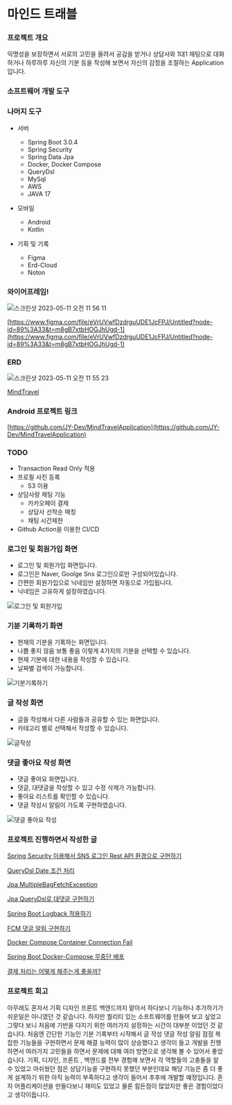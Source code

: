 # 마인드 트래블

### 프로젝트 개요
익명성을 보장하면서 서로의 고민을 올려서 공감을 받거나 상담사와 1대1 채팅으로 대화하거나 하루하루 자신의 기분 등을 작성해 보면서 자신의 감정을 조절하는 Application 입니다.

### 소프트웨어 개발 도구

### 

### 나머지 도구

- 서버
    - Spring Boot 3.0.4
    - Spring Security
    - Spring Data Jpa
    - Docker, Docker Compose
    - QueryDsl
    - MySql
    - AWS
    - JAVA 17

- 모바일
    - Android
    - Kotlin
    

- 기획 및 기록
    - Figma
    - Erd-Cloud
    - Noton
    

### 와이어프레임!
![스크린샷 2023-05-11 오전 11 56 11](https://github.com/JY-Dev/MindTravelSpringProject/assets/45057493/a48118da-72fd-4dab-8fc0-feb66118fdc4)


[https://www.figma.com/file/eVrUVwfDzdrguUDE1JcFPJ/Untitled?node-id=89%3A33&t=m8gB7xtbHOGJhUgd-1](https://www.figma.com/file/eVrUVwfDzdrguUDE1JcFPJ/Untitled?node-id=89%3A33&t=m8gB7xtbHOGJhUgd-1)

### ERD
![스크린샷 2023-05-11 오전 11 55 23](https://github.com/JY-Dev/MindTravelSpringProject/assets/45057493/be33cdfa-6710-426a-bce0-9c48de69a767)

[MindTravel](https://www.erdcloud.com/d/TPdEDQWooRWKrJDnZ)

### Android 프로젝트 링크

[https://github.com/JY-Dev/MindTravelApplication](https://github.com/JY-Dev/MindTravelApplication)

### TODO
- Transaction Read Only 적용
- 프로필 사진 등록
    - S3 이용
- 상담사랑 채팅 기능
    - 카카오페이 결제
    - 상담사 선착순 매칭
    - 채팅 시간제한
- Github Action을 이용한 CI/CD

### 로그인 및 회원가입 화면
- 로그인 및 회원가입 화면입니다. 
- 로그인은 Naver, Goolge Sns 로그인으로만 구성되어있습니다.
- 간편한 회원가입으로 닉네임만 설정하면 자동으로 가입됩니다.
- 닉네임은 고유하게 설정하였습니다.

![로그인 및 회원가입](https://user-images.githubusercontent.com/45057493/233777008-3c666c4e-90d2-4dee-af43-3454617a399e.gif)

### 기분 기록하기 화면
- 현재의 기분을 기록하는 화면입니다.
- 나쁨 좋지 않음 보통 좋음 이렇게 4가지의 기분을 선택할 수 있습니다.
- 현재 기분에 대한 내용을 작성할 수 있습니다.
- 날짜별 검색이 가능합니다.

![기분기록하기](https://user-images.githubusercontent.com/45057493/233777037-e99920f2-5a31-4d4d-9199-53369f454026.gif)

### 글 작성 화면
- 글을 작성해서 다른 사람들과 공유할 수 있는 화면입니다.
- 카테고리 별로 선택해서 작성할 수 있습니다.

![글작성](https://user-images.githubusercontent.com/45057493/233777070-6d1395f2-597d-4e68-9c09-77912437b3e6.gif)

### 댓글 좋아요 작성 화면
- 댓글 좋아요 화면입니다.
- 댓글, 대댓글을 작성할 수 있고 수정 삭제가 가능합니다.
- 좋아요 리스트를 확인할 수 있습니다.
- 댓글 작성시 알림이 가도록 구현하였습니다.

![댓글 좋아요 작성](https://user-images.githubusercontent.com/45057493/233777105-6c22779e-a140-4ce9-86a4-792f0da2c5d4.gif)

### 프로젝트 진행하면서 작성한 글

[Spring Security 이용해서 SNS 로그인 Rest API 환경으로 구현하기](https://velog.io/@kjy0302014/Spring-Security-이용해서-SNS-로그인-Rest-API-환경으로-구현하기)

[QueryDsl Date 조건 처리](https://velog.io/@kjy0302014/QueryDsl-Date-조건-처리)

[Jpa MultipleBagFetchException](https://velog.io/@kjy0302014/Jpa-MultipleBagFetchException)

[Jpa QueryDsl로 대댓글 구현하기](https://velog.io/@kjy0302014/Jpa-QueryDsl로-대댓글-구현하기)

[Spring Boot Logback 적용하기](https://velog.io/@kjy0302014/Spring-Boot-LogBack-%EC%A0%81%EC%9A%A9%ED%95%98%EA%B8%B0)

[FCM 댓글 알림 구현하기](https://velog.io/@kjy0302014/FCM-%EB%8C%93%EA%B8%80-%EC%95%8C%EB%A6%BC-%EA%B5%AC%ED%98%84%ED%95%98%EA%B8%B0)

[Docker Compose Container Connection Fail](https://velog.io/@kjy0302014/Docker-Compose-Container-Connection-Fail)

[Spring Boot Docker-Compose 무중단 배포](https://velog.io/@kjy0302014/Spring-Boot-Docker-Compose-%EB%AC%B4%EC%A4%91%EB%8B%A8-%EB%B0%B0%ED%8F%AC)

[결제 처리는 어떻게 해주는게 좋을까?](https://velog.io/@kjy0302014/%EA%B2%B0%EC%A0%9C-%EC%B2%98%EB%A6%AC%EB%8A%94-%EC%96%B4%EB%96%BB%EA%B2%8C-%ED%95%B4%EC%A3%BC%EB%8A%94%EA%B2%8C-%EC%A2%8B%EC%9D%84%EA%B9%8C)

### 프로젝트 회고
아무래도 혼자서 기획 디자인 프론트 백엔드까지 맡아서 하다보니 기능하나 추가하기가 쉬운일은 아니였던 것 같습니다. 하지만 퀄리티 있는 소프트웨어를 만들어 보고 싶었고 그렇다 보니 처음에 기반을 다지기 위한 여러가지 설정하는 시간이 대부분 이었던 것 같습니다. 처음엔 간단한 기능인 기분 기록부터 시작해서 글 작성 댓글 작성 알림 점점 복잡한 기능들을 구현하면서 문제 해결 능력이 많이 상승했다고 생각이 들고 개발을 진행하면서 여러가지 고민들을 하면서 문제에 대해 여러 방면으로 생각해 볼 수 있어서 좋았습니다. 기획, 디자인, 프론트 , 백엔드를 전부 경험해 보면서 각 역할들의 고충들을 알 수 있었고 아쉬웠던 점은 상담기능을 구현하지 못했던 부분인데요 해당 기능은 좀 더 좋게 설계하기 위한 아직 능력이 부족하다고 생각이 들어서 추후에 개발할 예정입니다. 혼자 어플리케이션을 만들다보니 재미도 있었고 물론 힘든점이 많았지만 좋은 경험이었다고 생각이듭니다.
